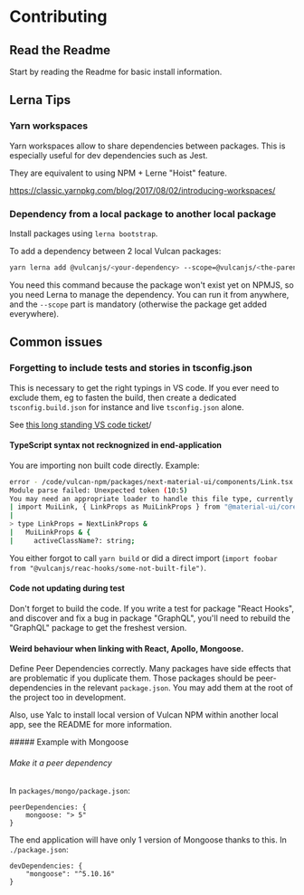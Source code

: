 # Contributing

## Read the Readme

Start by reading the Readme for basic install information.

## Lerna Tips

### Yarn workspaces

Yarn workspaces allow to share dependencies between packages. This is especially useful for dev dependencies such as Jest.

They are equivalent to using NPM + Lerne "Hoist" feature.

https://classic.yarnpkg.com/blog/2017/08/02/introducing-workspaces/

### Dependency from a local package to another local package

Install packages using `lerna bootstrap`. 

To add a dependency between 2 local Vulcan packages: 

```sh
yarn lerna add @vulcanjs/<your-dependency> --scope=@vulcanjs/<the-parent-package>
```

You need this command because the package won't exist yet on NPMJS, so you need Lerna to manage the dependency.
You can run it from anywhere, and the `--scope` part is mandatory (otherwise the package get added everywhere).

## Common issues

### Forgetting to include tests and stories in tsconfig.json

This is necessary to get the right typings in VS code. If you ever need to exclude them, eg to fasten the build, then create a dedicated `tsconfig.build.json` for instance and live `tsconfig.json` alone.

See [this long standing VS code ticket](https://github.com/microsoft/vscode/issues/12463)/

#### TypeScript syntax not recknognized in end-application

You are importing non built code directly. Example:

```sh
error - /code/vulcan-npm/packages/next-material-ui/components/Link.tsx 10:5
Module parse failed: Unexpected token (10:5)
You may need an appropriate loader to handle this file type, currently no loaders are configured to process this file. See https://webpack.js.org/concepts#loaders
| import MuiLink, { LinkProps as MuiLinkProps } from "@material-ui/core/Link";
|
> type LinkProps = NextLinkProps &
|   MuiLinkProps & {
|     activeClassName?: string;

```

You either forgot to call `yarn build` or did a direct import (`import foobar from "@vulcanjs/reac-hooks/some-not-built-file")`.

#### Code not updating during test

Don't forget to build the code.
If you write a test for package "React Hooks", and discover and fix a bug in package "GraphQL", you'll need to rebuild the "GraphQL" package to get the freshest version.

#### Weird behaviour when linking with React, Apollo, Mongoose.

Define Peer Dependencies correctly. Many packages have side effects that are problematic if you duplicate them. Those packages should be
peer-dependencies in the relevant `package.json`. You may add them at the root of the project too in development.

Also, use Yalc to install local version of Vulcan NPM within another local app, see the README for more information.

##### Example with Mongoose

###### Make it a peer dependency

In `packages/mongo/package.json`:

```
peerDependencies: {
    mongoose: "> 5"
}
```

The end application will have only 1 version of Mongoose thanks to this.
In `./package.json`:

```
devDependencies: {
    "mongoose": "^5.10.16"
}
```